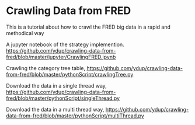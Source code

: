 # Crawling Data from FRED

This is a tutorial about how to crawl the FRED big data in a rapid and methodical way

A jupyter notebook of the strategy implemention. https://github.com/ydup/crawling-data-from-fred/blob/master/jupyter/CrawlingFRED.ipynb

Crawling the category tree table, https://github.com/ydup/crawling-data-from-fred/blob/master/pythonScript/crawlingTree.py

Download the data in a single thread way, https://github.com/ydup/crawling-data-from-fred/blob/master/pythonScript/singleThread.py

Download the data in a multi thread way, https://github.com/ydup/crawling-data-from-fred/blob/master/pythonScript/multiThread.py

